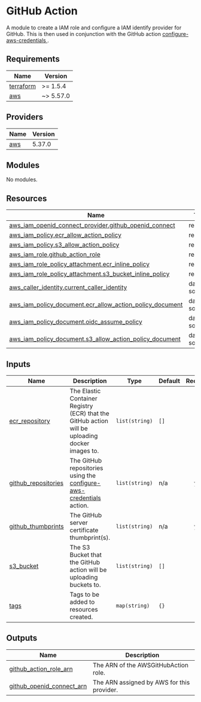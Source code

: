 # GitHub Action

A module to create a IAM role and configure a IAM identify provider for GitHub. This is then used in conjunction with the GitHub action [configure-aws-credentials
](https://github.com/aws-actions/configure-aws-credentials).

<!-- BEGINNING OF PRE-COMMIT-TERRAFORM DOCS HOOK --->
## Requirements

| Name | Version |
|------|---------|
| <a name="requirement_terraform"></a> [terraform](#requirement\_terraform) | >= 1.5.4 |
| <a name="requirement_aws"></a> [aws](#requirement\_aws) | ~> 5.57.0 |

## Providers

| Name | Version |
|------|---------|
| <a name="provider_aws"></a> [aws](#provider\_aws) | 5.37.0 |

## Modules

No modules.

## Resources

| Name | Type |
|------|------|
| [aws_iam_openid_connect_provider.github_openid_connect](https://registry.terraform.io/providers/hashicorp/aws/latest/docs/resources/iam_openid_connect_provider) | resource |
| [aws_iam_policy.ecr_allow_action_policy](https://registry.terraform.io/providers/hashicorp/aws/latest/docs/resources/iam_policy) | resource |
| [aws_iam_policy.s3_allow_action_policy](https://registry.terraform.io/providers/hashicorp/aws/latest/docs/resources/iam_policy) | resource |
| [aws_iam_role.github_action_role](https://registry.terraform.io/providers/hashicorp/aws/latest/docs/resources/iam_role) | resource |
| [aws_iam_role_policy_attachment.ecr_inline_policy](https://registry.terraform.io/providers/hashicorp/aws/latest/docs/resources/iam_role_policy_attachment) | resource |
| [aws_iam_role_policy_attachment.s3_bucket_inline_policy](https://registry.terraform.io/providers/hashicorp/aws/latest/docs/resources/iam_role_policy_attachment) | resource |
| [aws_caller_identity.current_caller_identity](https://registry.terraform.io/providers/hashicorp/aws/latest/docs/data-sources/caller_identity) | data source |
| [aws_iam_policy_document.ecr_allow_action_policy_document](https://registry.terraform.io/providers/hashicorp/aws/latest/docs/data-sources/iam_policy_document) | data source |
| [aws_iam_policy_document.oidc_assume_policy](https://registry.terraform.io/providers/hashicorp/aws/latest/docs/data-sources/iam_policy_document) | data source |
| [aws_iam_policy_document.s3_allow_action_policy_document](https://registry.terraform.io/providers/hashicorp/aws/latest/docs/data-sources/iam_policy_document) | data source |

## Inputs

| Name | Description | Type | Default | Required |
|------|-------------|------|---------|:--------:|
| <a name="input_ecr_repository"></a> [ecr\_repository](#input\_ecr\_repository) | The Elastic Container Registry (ECR) that the GitHub action will be uploading docker images to. | `list(string)` | `[]` | no |
| <a name="input_github_repositories"></a> [github\_repositories](#input\_github\_repositories) | The GitHub repositories using the [configure-aws-credentials](https://github.com/aws-actions/configure-aws-credentials/)<br>action. | `list(string)` | n/a | yes |
| <a name="input_github_thumbprints"></a> [github\_thumbprints](#input\_github\_thumbprints) | The GitHub server certificate thumbprint(s). | `list(string)` | n/a | yes |
| <a name="input_s3_bucket"></a> [s3\_bucket](#input\_s3\_bucket) | The S3 Bucket that the GitHub action will be uploading buckets to. | `list(string)` | `[]` | no |
| <a name="input_tags"></a> [tags](#input\_tags) | Tags to be added to resources created. | `map(string)` | `{}` | no |

## Outputs

| Name | Description |
|------|-------------|
| <a name="output_github_action_role_arn"></a> [github\_action\_role\_arn](#output\_github\_action\_role\_arn) | The ARN of the AWSGitHubAction role. |
| <a name="output_github_openid_connect_arn"></a> [github\_openid\_connect\_arn](#output\_github\_openid\_connect\_arn) | The ARN assigned by AWS for this provider. |
<!-- END OF PRE-COMMIT-TERRAFORM DOCS HOOK --->